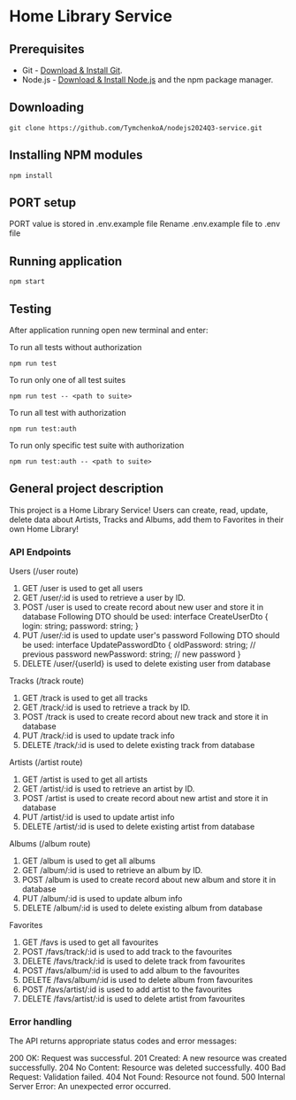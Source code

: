 # Home Library Service

## Prerequisites

- Git - [Download & Install Git](https://git-scm.com/downloads).
- Node.js - [Download & Install Node.js](https://nodejs.org/en/download/) and the npm package manager.

## Downloading

```
git clone https://github.com/TymchenkoA/nodejs2024Q3-service.git
```

## Installing NPM modules

```
npm install
```

## PORT setup
PORT value is stored in .env.example file
Rename .env.example file to .env file

## Running application

```
npm start
```

## Testing

After application running open new terminal and enter:

To run all tests without authorization

```
npm run test
```

To run only one of all test suites

```
npm run test -- <path to suite>
```

To run all test with authorization

```
npm run test:auth
```

To run only specific test suite with authorization

```
npm run test:auth -- <path to suite>
```

## General project description
This project is a Home Library Service! Users can create, read, update, delete data about Artists, Tracks and Albums, add them to Favorites in their own Home Library!

### API Endpoints

Users  (/user route)
1. GET /user is used to get all users
2. GET /user/:id is used to retrieve a user by ID.
3. POST /user is used to create record about new user and store it in database
    Following DTO should be used:
    interface CreateUserDto {
        login: string;
        password: string;
    }
4. PUT /user/:id is used to update user's password
    Following DTO should be used:
    interface UpdatePasswordDto {
        oldPassword: string; // previous password
        newPassword: string; // new password
    }
5. DELETE /user/{userId} is used to delete existing user from database

Tracks (/track route)
1. GET /track is used to get all tracks
2. GET /track/:id is used to retrieve a track by ID.
3. POST /track is used to create record about new track and store it in database
4. PUT /track/:id is used to update track info
5. DELETE /track/:id is used to delete existing track from database

Artists (/artist route)
1. GET /artist is used to get all artists
2. GET /artist/:id is used to retrieve an artist by ID.
3. POST /artist is used to create record about new artist and store it in database
4. PUT /artist/:id is used to update artist info
5. DELETE /artist/:id is used to delete existing artist from database

Albums (/album route)
1. GET /album is used to get all albums
2. GET /album/:id is used to retrieve an album by ID.
3. POST /album is used to create record about new album and store it in database
4. PUT /album/:id is used to update album info
5. DELETE /album/:id is used to delete existing album from database

Favorites
1. GET /favs is used to get all favourites
2. POST /favs/track/:id is used to add track to the favourites
3. DELETE /favs/track/:id is used to delete track from favourites
4. POST /favs/album/:id is used to add album to the favourites
5. DELETE /favs/album/:id is used to delete album from favourites
6. POST /favs/artist/:id is used to add artist to the favourites
7. DELETE /favs/artist/:id is used to delete artist from favourites

### Error handling
The API returns appropriate status codes and error messages:

200 OK: Request was successful.
201 Created: A new resource was created successfully.
204 No Content: Resource was deleted successfully.
400 Bad Request: Validation failed.
404 Not Found: Resource not found.
500 Internal Server Error: An unexpected error occurred.
